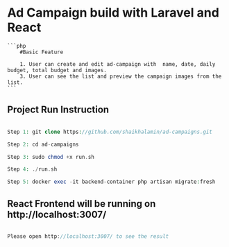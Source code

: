 # Ad Campaign build with Laravel and React
    ```php
        #Basic Feature

        1. User can create and edit ad-campaign with  name, date, daily budget, total budget and images.
        3. User can see the list and preview the campaign images from the list.
    ```
## Project Run Instruction

```php

Step 1: git clone https://github.com/shaikhalamin/ad-campaigns.git

Step 2: cd ad-campaigns

Step 3: sudo chmod +x run.sh

Step 4: ./run.sh

Step 5: docker exec -it backend-container php artisan migrate:fresh

```

## React Frontend will be running on http://localhost:3007/

```javascript

Please open http://localhost:3007/ to see the result

```


```